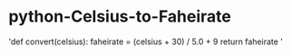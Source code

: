 # python-Celsius-to-Faheirate

'def convert(celsius):
    faheirate = (celsius + 30) / 5.0 + 9
    return faheirate
'
